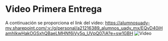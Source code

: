 # Video Primera Entrega

A continuación se proporciona el link del video:
https://alumnosuady-my.sharepoint.com/:v:/g/personal/a21216389_alumnos_uady_mx/EQvD40iHamhIkwHakOGSxhQBaeLMHNf6iVy5q_UVpQ07iA?e=sw1GBH
![Video](https://cdn-icons-png.flaticon.com/512/456/456147.png)
